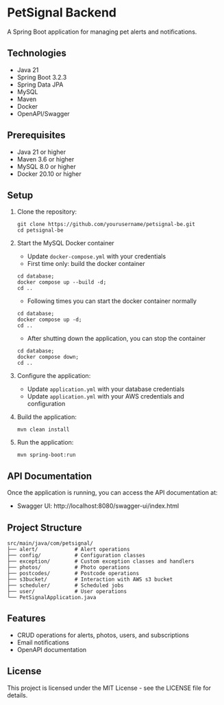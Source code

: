 # PetSignal Backend

A Spring Boot application for managing pet alerts and notifications.

## Technologies
- Java 21
- Spring Boot 3.2.3
- Spring Data JPA
- MySQL
- Maven
- Docker
- OpenAPI/Swagger

## Prerequisites

- Java 21 or higher
- Maven 3.6 or higher
- MySQL 8.0 or higher
- Docker 20.10 or higher

## Setup

1. Clone the repository:
   ```
   git clone https://github.com/yourusername/petsignal-be.git
   cd petsignal-be
   ```

2. Start the MySQL Docker container
   - Update `docker-compose.yml` with your credentials
   - First time only: build the docker container
   ```
   cd database;
   docker compose up --build -d;
   cd ..
   ```
   - Following times you can start the docker container normally
   ```
   cd database;
   docker compose up -d;
   cd ..
   ```
   - After shutting down the application, you can stop the container
   ```
   cd database;
   docker compose down;
   cd ..
   ```
3. Configure the application:
    - Update `application.yml` with your database credentials
    - Update `application.yml` with your AWS credentials and configuration

4. Build the application:
   ```
   mvn clean install
   ```

5. Run the application:
   ```
   mvn spring-boot:run
   ```

## API Documentation

Once the application is running, you can access the API documentation at:

- Swagger UI: http://localhost:8080/swagger-ui/index.html

## Project Structure

```
src/main/java/com/petsignal/
├── alert/            # Alert operations
├── config/           # Configuration classes
├── exception/        # Custom exception classes and handlers
├── photos/           # Photo operations
├── postcodes/        # Postcode operations
├── s3bucket/         # Interaction with AWS s3 bucket
├── scheduler/        # Scheduled jobs
├── user/             # User operations
└── PetSignalApplication.java
```

## Features
- CRUD operations for alerts, photos, users, and subscriptions
- Email notifications
- OpenAPI documentation


## License
This project is licensed under the MIT License - see the LICENSE file for details.
